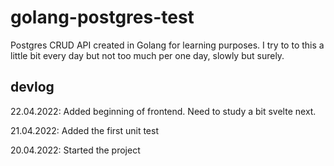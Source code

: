 # golang-postgres-test

Postgres CRUD API created in Golang for learning purposes. I try to to this a little bit every day but not too much per one day, slowly but surely.

## devlog

22.04.2022: Added beginning of frontend. Need to study a bit svelte next.

21.04.2022: Added the first unit test

20.04.2022: Started the project
